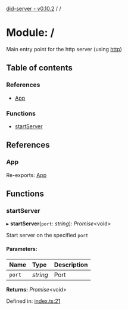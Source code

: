 [did-server - v0.10.2](../README.md) / /

# Module: /

Main entry point for the http server (using [http](https://www.npmjs.com/package/http))

## Table of contents

### References

- [App](_.md#app)

### Functions

- [startServer](_.md#startserver)

## References

### App

Re-exports: [App](../classes/app.app-1.md)

## Functions

### startServer

▸ **startServer**(`port`: *string*): *Promise*<void\>

Start server on the specified `port`

#### Parameters:

Name | Type | Description |
:------ | :------ | :------ |
`port` | *string* | Port    |

**Returns:** *Promise*<void\>

Defined in: [index.ts:21](https://github.com/Puzzlepart/did/blob/dev/server/index.ts#L21)
